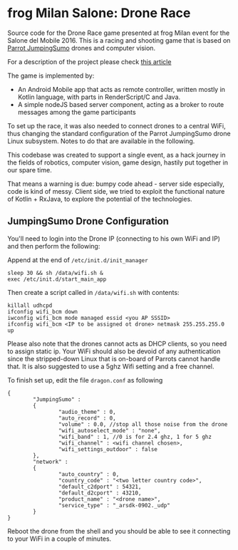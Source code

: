 # frog Milan Salone: Drone Race

Source code for the Drone Race game presented at frog Milan event for the Salone del Mobile 2016.
This is a racing and shooting game that is based on [Parrot JumpingSumo](http://www.parrot.com/usa/products/minidrones/jumping-race-drone/max/) drones and computer vision.

For a description of the project please check [this article](http://designmind.frogdesign.com/2016/07/hacking-a-multi-game-user-drone-race/)

The game is implemented by:
- An Android Mobile app that acts as remote controller, written mostly in Kotlin language, with parts in RenderScript/C and Java.
- A simple nodeJS based server component, acting as a broker to route messages among the game participants

To set up the race, it was also needed to connect drones to a central WiFi, thus changing
the standard configuration of the Parrot JumpingSumo drone Linux subsystem.
Notes to do that are available in the following.

This codebase was created to support a single event, as a hack journey in the fields of
robotics, computer vision, game design, hastily put together in our spare time.

That means a warning is due: bumpy code ahead - server side especially, code is
kind of messy. Client side, we tried to exploit the functional nature of Kotlin + RxJava,
to explore the potential of the technologies.


## JumpingSumo Drone Configuration

You'll need to login into the Drone IP (connecting to his own WiFi and IP)
and then perform the following:

Append at the end of `/etc/init.d/init_manager`

```
sleep 30 && sh /data/wifi.sh &
exec /etc/init.d/start_main_app
```

Then create a script called in `/data/wifi.sh` with contents:

```
killall udhcpd
ifconfig wifi_bcm down
iwconfig wifi_bcm mode managed essid <you AP SSSID>
ifconfig wifi_bcm <IP to be assigned ot drone> netmask 255.255.255.0 up
```

Please also note that the drones cannot acts as DHCP clients, so you need to
assign static ip. Your WiFi should also be devoid of any authentication since
the stripped-down Linux that is on-board of Parrots cannot handle that.
It is also suggested to use a 5ghz Wifi setting and a free channel.

To finish set up, edit the file `dragon.conf` as following

```
{
        "JumpingSumo" :
        {
                "audio_theme" : 0,
                "auto_record" : 0,
                "volume" : 0.0, //stop all those noise from the drone
                "wifi_autoselect_mode" : "none",
                "wifi_band" : 1, //0 is for 2.4 ghz, 1 for 5 ghz
                "wifi_channel" : <wifi channel chosen>,
                "wifi_settings_outdoor" : false
        },
        "network" :
        {
                "auto_country" : 0,
                "country_code" : "<two letter country code>",
                "default_c2dport" : 54321,
                "default_d2cport" : 43210,
                "product_name" : "<drone name>",
                "service_type" : "_arsdk-0902._udp"
        }
}
```

Reboot the drone from the shell and you should be able to see it connecting to your
WiFi in a couple of minutes.
